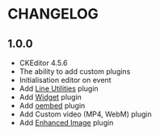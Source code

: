 CHANGELOG
=========

## 1.0.0

* CKEditor 4.5.6
* The ability to add custom plugins
* Initialisation editor on event
* Add [Line Utilities](http://ckeditor.com/addon/lineutils) plugin
* Add [Widget](http://ckeditor.com/addon/widget) plugin
* Add [oembed](http://ckeditor.com/addon/oembed) plugin
* Add Custom video (MP4, WebM) plugin
* Add [Enhanced Image](http://ckeditor.com/addon/image2) plugin